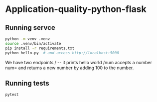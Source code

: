 # Application-quality-python-flask
## Running servce
```bash
python -m venv .venv
source .venv/bin/activate
pip install -r requirements.txt
python hello.py  # and access http://localhost:5000
```

We have two endpoints / -- it prints hello world
                      /num accepts a number num=<number> and returns a new number by adding 100 to the number.
## Running tests
```bash
pytest
```